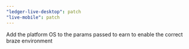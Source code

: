 ```yaml
---
"ledger-live-desktop": patch
"live-mobile": patch
---
```


Add the platform OS to the params passed to earn to enable the correct braze environment
